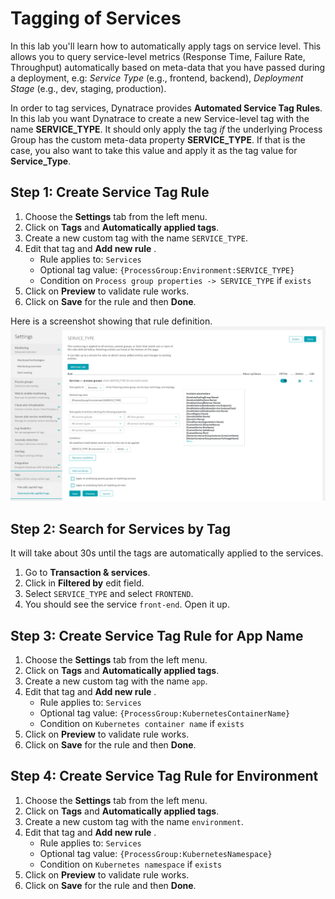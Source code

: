 # Tagging of Services

In this lab you'll learn how to automatically apply tags on service level. This allows you to query service-level metrics (Response Time, Failure Rate, Throughput) automatically based on meta-data that you have passed during a deployment, e.g: *Service Type* (e.g., frontend, backend), *Deployment Stage* (e.g., dev, staging, production).

In order to tag services, Dynatrace provides **Automated Service Tag Rules**. In this lab you want Dynatrace to create a new Service-level tag with the name **SERVICE_TYPE**. It should only apply the tag *if* the underlying Process Group has the custom meta-data property **SERVICE_TYPE**. If that is the case, you also want to take this value and apply it as the tag value for **Service_Type**.

## Step 1: Create Service Tag Rule
1. Choose the **Settings** tab from the left menu.
1. Click on **Tags** and **Automatically applied tags**.
1. Create a new custom tag with the name `SERVICE_TYPE`.
1. Edit that tag and **Add new rule** .
    * Rule applies to: `Services` 
    * Optional tag value: `{ProcessGroup:Environment:SERVICE_TYPE}`
    * Condition on `Process group properties -> SERVICE_TYPE` if `exists`
1. Click on **Preview** to validate rule works.
1. Click on **Save** for the rule and then **Done**.

Here is a screenshot showing that rule definition.
![tagging-rule](../assets/tagging_rule.png)

## Step 2: Search for Services by Tag
It will take about 30s until the tags are automatically applied to the services.
1. Go to **Transaction & services**.
1. Click in **Filtered by** edit field.
1. Select `SERVICE_TYPE` and select `FRONTEND`.
1. You should see the service `front-end`. Open it up.

## Step 3: Create Service Tag Rule for App Name
1. Choose the **Settings** tab from the left menu.
1. Click on **Tags** and **Automatically applied tags**.
1. Create a new custom tag with the name `app`.
1. Edit that tag and **Add new rule** .
    * Rule applies to: `Services` 
    * Optional tag value: `{ProcessGroup:KubernetesContainerName}`
    * Condition on `Kubernetes container name` if `exists`
1. Click on **Preview** to validate rule works.
1. Click on **Save** for the rule and then **Done**.

## Step 4: Create Service Tag Rule for Environment
1. Choose the **Settings** tab from the left menu.
1. Click on **Tags** and **Automatically applied tags**.
1. Create a new custom tag with the name `environment`.
1. Edit that tag and **Add new rule** .
    * Rule applies to: `Services` 
    * Optional tag value: `{ProcessGroup:KubernetesNamespace}`
    * Condition on `Kubernetes namespace` if `exists`
1. Click on **Preview** to validate rule works.
1. Click on **Save** for the rule and then **Done**.
